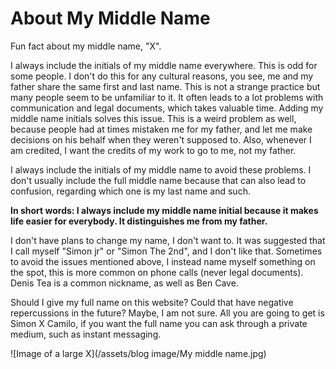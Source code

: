 # About My Middle Name

Fun fact about my middle name, "X".

I always include the initials of my middle name everywhere. This is odd for some people. I don't do this for any cultural reasons, you see, me and my father share the same first and last name. This is not a strange practice but many people seem to be unfamiliar to it. It often leads to a lot problems with communication and legal documents, which takes valuable time. Adding my middle name initials solves this issue. This is a weird problem as well, because people had at times mistaken me for my father, and let me make decisions on his behalf when they weren't supposed to.
Also, whenever I am credited, I want the credits of my work to go to me, not my father.

I always include the initials of my middle name to avoid these problems. I don't usually include the full middle name because that can also lead to confusion, regarding which one is my last name and such.

**In short words: I always include my middle name initial because it makes life easier for everybody. It distinguishes me from my father.**

I don't have plans to change my name, I don't want to. It was suggested that I call myself "Simon jr" or "Simon The 2nd", and I don't like that. Sometimes to avoid the issues mentioned above, I instead name myself something on the spot, this is more common on phone calls (never legal documents). Denis Tea is a common nickname, as well as Ben Cave.

Should I give my full name on this website? Could that have negative repercussions in the future? Maybe, I am not sure. All you are going to get is Simon X Camilo, if you want the full name you can ask through a private medium, such as instant messaging.

![Image of a large X](/assets/blog image/My middle name.jpg)
